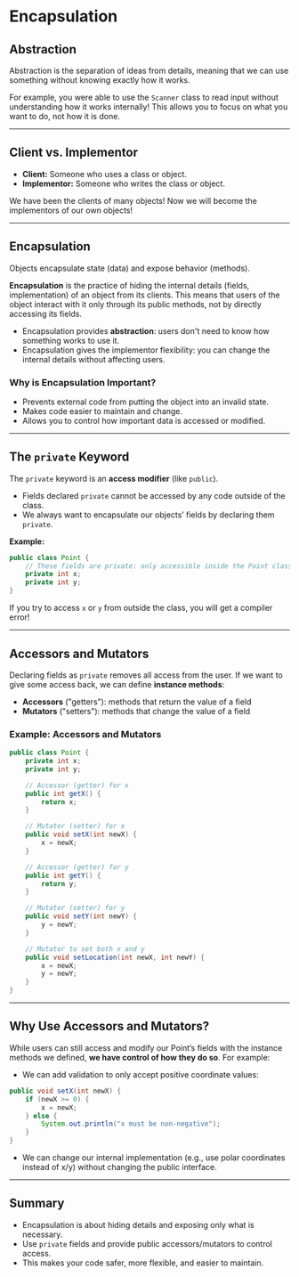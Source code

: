 # Encapsulation

## Abstraction

Abstraction is the separation of ideas from details, meaning that we can use something without knowing exactly how it works. 

For example, you were able to use the `Scanner` class to read input without understanding how it works internally! This allows you to focus on what you want to do, not how it is done.

---

## Client vs. Implementor

- **Client:** Someone who uses a class or object.
- **Implementor:** Someone who writes the class or object.

We have been the clients of many objects! Now we will become the implementors of our own objects!

---

## Encapsulation

Objects encapsulate state (data) and expose behavior (methods). 

**Encapsulation** is the practice of hiding the internal details (fields, implementation) of an object from its clients. This means that users of the object interact with it only through its public methods, not by directly accessing its fields.

- Encapsulation provides **abstraction**: users don't need to know how something works to use it.
- Encapsulation gives the implementor flexibility: you can change the internal details without affecting users.

### Why is Encapsulation Important?
- Prevents external code from putting the object into an invalid state.
- Makes code easier to maintain and change.
- Allows you to control how important data is accessed or modified.

---

## The `private` Keyword

The `private` keyword is an **access modifier** (like `public`).

- Fields declared `private` cannot be accessed by any code outside of the class.
- We always want to encapsulate our objects’ fields by declaring them `private`.

**Example:**
```java
public class Point {
    // These fields are private: only accessible inside the Point class
    private int x;
    private int y;
}
```

If you try to access `x` or `y` from outside the class, you will get a compiler error!

---

## Accessors and Mutators

Declaring fields as `private` removes all access from the user. If we want to give some access back, we can define **instance methods**:
- **Accessors** ("getters"): methods that return the value of a field
- **Mutators** ("setters"): methods that change the value of a field

### Example: Accessors and Mutators
```java
public class Point {
    private int x;
    private int y;

    // Accessor (getter) for x
    public int getX() {
        return x;
    }

    // Mutator (setter) for x
    public void setX(int newX) {
        x = newX;
    }

    // Accessor (getter) for y
    public int getY() {
        return y;
    }

    // Mutator (setter) for y
    public void setY(int newY) {
        y = newY;
    }

    // Mutator to set both x and y
    public void setLocation(int newX, int newY) {
        x = newX;
        y = newY;
    }
}
```

---

## Why Use Accessors and Mutators?

While users can still access and modify our Point’s fields with the instance methods we defined, **we have control of how they do so**. For example:

- We can add validation to only accept positive coordinate values:

```java
public void setX(int newX) {
    if (newX >= 0) {
        x = newX;
    } else {
        System.out.println("x must be non-negative");
    }
}
```

- We can change our internal implementation (e.g., use polar coordinates instead of x/y) without changing the public interface.

---

## Summary
- Encapsulation is about hiding details and exposing only what is necessary.
- Use `private` fields and provide public accessors/mutators to control access.
- This makes your code safer, more flexible, and easier to maintain.

